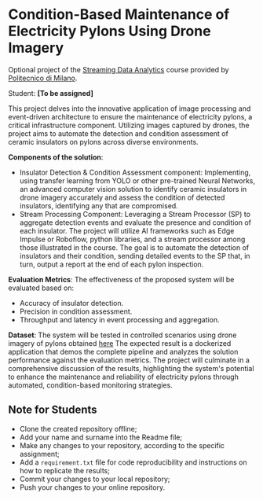 # Condition-Based Maintenance of Electricity Pylons Using Drone Imagery

Optional project of the [Streaming Data Analytics](http://emanueledellavalle.org/teaching/streaming-data-analytics-2023-24/) course provided by [Politecnico di Milano](https://www11.ceda.polimi.it/schedaincarico/schedaincarico/controller/scheda_pubblica/SchedaPublic.do?&evn_default=evento&c_classe=811164&polij_device_category=DESKTOP&__pj0=0&__pj1=d563c55e73c3035baf5b0bab2dda086b).

Student: **[To be assigned]**

This project delves into the innovative application of image processing and event-driven architecture to ensure the maintenance of electricity pylons, a critical infrastructure component. Utilizing images captured by drones, the project aims to automate the detection and condition assessment of ceramic insulators on pylons across diverse environments.

**Components of the solution**:
- Insulator Detection & Condition Assessment component: Implementing, using transfer learning from YOLO or other pre-trained Neural Networks, an advanced computer vision solution to identify ceramic insulators in drone imagery accurately and assess the condition of detected insulators, identifying any that are compromised.
- Stream Processing Component: Leveraging a Stream Processor (SP) to aggregate detection events and evaluate the presence and condition of each insulator.
The project will utilize AI frameworks such as Edge Impulse or Roboflow, python libraries, and a stream processor among those illustrated in the course. The goal is to automate the detection of insulators and their condition, sending detailed events to the SP that, in turn, output a report at the end of each pylon inspection.

**Evaluation Metrics**:
The effectiveness of the proposed system will be evaluated based on:
- Accuracy of insulator detection.
- Precision in condition assessment.
- Throughput and latency in event processing and aggregation.

**Dataset**:
The system will be tested in controlled scenarios using drone imagery of pylons obtained [here](https://app.roboflow.com/motus-aeaxm/pylon-components/deploy)
The expected result is a dockerized application that demos the complete pipeline and analyzes the solution performance against the evaluation metrics. The project will culminate in a comprehensive discussion of the results, highlighting the system's potential to enhance the maintenance and reliability of electricity pylons through automated, condition-based monitoring strategies.


## Note for Students

* Clone the created repository offline;
* Add your name and surname into the Readme file;
* Make any changes to your repository, according to the specific assignment;
* Add a `requirement.txt` file for code reproducibility and instructions on how to replicate the results;
* Commit your changes to your local repository;
* Push your changes to your online repository.
